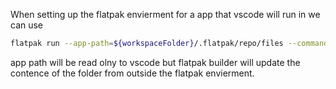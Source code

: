 When setting up the flatpak envierment for a app that vscode will run in we can use 
```bash
flatpak run --app-path=${workspaceFolder}/.flatpak/repo/files --command=${serverExec} ${sdk}
```

app path will be read olny to vscode but flatpak builder will update the contence of the folder from outside the flatpak envierment. 
